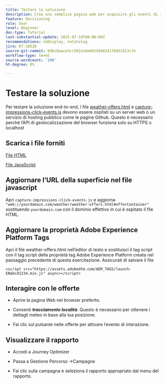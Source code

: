 ```yaml
---
title: Testare la soluzione
description: Crea una semplice pagina web per acquisire gli eventi di impression e clic sulle offerte.
feature: Decisioning
role: User
level: Beginner
doc-type: Tutorial
last-substantial-update: 2025-07-18T00:00:00Z
recommendations: noDisplay, noCatalog
jira: KT-18526
source-git-commit: 69bc8aace3cc502a18e691584824176833413c7e
workflow-type: tm+mt
source-wordcount: '200'
ht-degree: 0%

---
```


# Testare la soluzione

Per testare la soluzione end-to-end, i file [weather-offers.html](assets/weather-offers.html) e [capture-impressions-click-events.js](assets/capture-impressions-click-events.js) devono essere ospitati su un server web o un servizio di hosting pubblico come le pagine Github. Questo è necessario perché l’API di geolocalizzazione del browser funziona solo su HTTPS o localhost

## Scarica i file forniti

[File HTML](assets/weather-offers.html)

[File JavaScript](assets/capture-impressions-click-events.js)

## Aggiornare l’URL della superficie nel file javascript

Apri `capture-impressions-click-events.js` e aggiorna ` "web://yourdomain.com/weather/weather-offers.html#offerContainer"` sostituendo `yourdomain.com` con il dominio effettivo in cui è ospitato il file HTML.


## Aggiornare la proprietà Adobe Experience Platform Tags

Apri il file weather-offers.html nell’editor di testo e sostituisci il tag script con il tag script della proprietà tag Adobe Experience Platform creata nel passaggio precedente di questa esercitazione. Assicurati di salvare il file

```
<script src="https://assets.adobedtm.com/AEM_TAGS/launch-ENabcd1234.min.js" async></script>
```

## Interagire con le offerte

- Aprire la pagina Web nel browser preferito.

- Consenti _&#x200B;**tracciamento località**&#x200B;_. Questo è necessario per ottenere i dettagli meteo in base alla tua posizione.

- Fai clic sul pulsante nelle offerte per attivare l’evento di interazione.

## Visualizzare il rapporto

- Accedi a Journey Optimizer

- Passa a Gestione Percorso ->Campagne

- Fai clic sulla campagna e seleziona il rapporto appropriato dal menu del rapporto.
